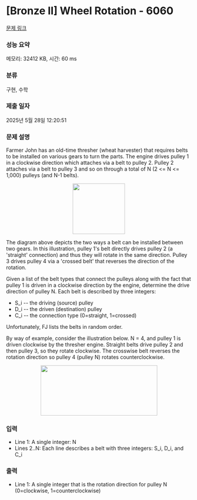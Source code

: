 # [Bronze II] Wheel Rotation - 6060 

[문제 링크](https://www.acmicpc.net/problem/6060) 

### 성능 요약

메모리: 32412 KB, 시간: 60 ms

### 분류

구현, 수학

### 제출 일자

2025년 5월 28일 12:20:51

### 문제 설명

<p>Farmer John has an old-time thresher (wheat harvester) that requires belts to be installed on various gears to turn the parts. The engine drives pulley 1 in a clockwise direction which attaches via a belt to pulley 2. Pulley 2 attaches via a belt to pulley 3 and so on through a total of N (2 <= N <= 1,000) pulleys (and N-1 belts).</p>

<p style="text-align: center;"><img alt="" src="https://upload.acmicpc.net/452fea32-a8bf-49c3-a639-afdf2c1619e6/-/preview/" style="width: 142px; height: 137px;"></p>

<p>The diagram above depicts the two ways a belt can be installed between two gears. In this illustration, pulley 1's belt directly drives pulley 2 (a 'straight' connection) and thus they will rotate in the same direction. Pulley 3 drives pulley 4 via a 'crossed belt' that reverses the direction of the rotation.</p>

<p>Given a list of the belt types that connect the pulleys along with the fact that pulley 1 is driven in a clockwise direction by the engine, determine the drive direction of pulley N. Each belt is described by three integers:</p>

<ul>
	<li>S_i -- the driving (source) pulley</li>
	<li>D_i -- the driven (destination) pulley</li>
	<li>C_i -- the connection type (0=straight, 1=crossed)</li>
</ul>

<p>Unfortunately, FJ lists the belts in random order.</p>

<p>By way of example, consider the illustration below. N = 4, and pulley 1 is driven clockwise by the thresher engine. Straight belts drive pulley 2 and then pulley 3, so they rotate clockwise. The crosswise belt reverses the rotation direction so pulley 4 (pulley N) rotates counterclockwise.</p>

<p style="text-align: center;"><img alt="" src="https://upload.acmicpc.net/95e3e1c5-4fcf-46df-96a0-0b12e2382b23/-/preview/" style="width: 317px; height: 136px;"></p>

### 입력 

 <ul>
	<li>Line 1: A single integer: N</li>
	<li>Lines 2..N: Each line describes a belt with three integers: S_i, D_i, and C_i</li>
</ul>

### 출력 

 <ul>
	<li>Line 1: A single integer that is the rotation direction for pulley N (0=clockwise, 1=counterclockwise)</li>
</ul>

